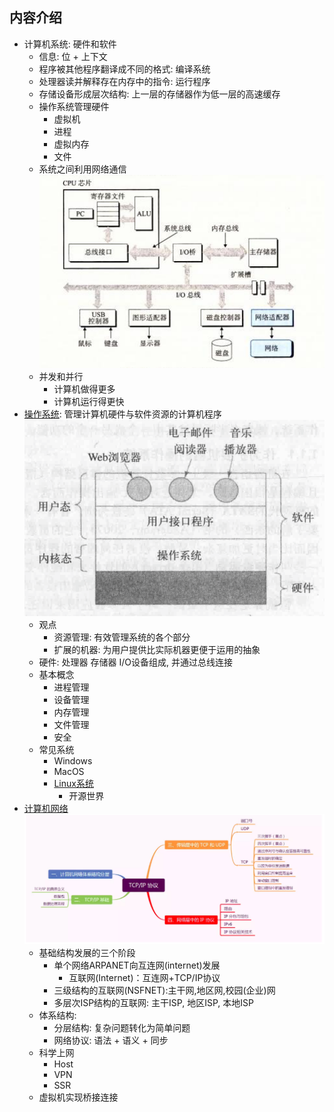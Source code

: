 ## 内容介绍
- 计算机系统: 硬件和软件
    - 信息: 位 + 上下文
    - 程序被其他程序翻译成不同的格式: 编译系统
    - 处理器读并解释存在内存中的指令: 运行程序
    - 存储设备形成层次结构: 上一层的存储器作为低一层的高速缓存
    - 操作系统管理硬件
        - 虚拟机
        - 进程
        - 虚拟内存
        - 文件
    - 系统之间利用网络通信 ![system](PNG/system.png)
    - 并发和并行
        - 计算机做得更多
        - 计算机运行得更快
- [操作系统](OS/os.md): 管理计算机硬件与软件资源的计算机程序 ![OS](PNG/os.png)
    - 观点
        - 资源管理: 有效管理系统的各个部分
        - 扩展的机器: 为用户提供比实际机器更便于运用的抽象
    - 硬件: 处理器 存储器 I/O设备组成, 并通过总线连接
    - 基本概念
        - 进程管理
        - 设备管理
        - 内存管理
        - 文件管理
        - 安全
    - 常见系统
        - Windows
        - MacOS
        - [Linux系统](OS/Linux/linux.md)
            - 开源世界
- [计算机网络](network/network.md) ![TCP/IP](PNG/TCP-IP.png)
    - 基础结构发展的三个阶段
        - 单个网络ARPANET向互连网(internet)发展
            - 互联网(Internet)：互连网+TCP/IP协议
        - 三级结构的互联网(NSFNET):主干网,地区网,校园(企业)网
        - 多层次ISP结构的互联网: 主干ISP, 地区ISP, 本地ISP
    - 体系结构:
        - 分层结构: 复杂问题转化为简单问题
        - 网络协议: 语法 + 语义 + 同步
    - 科学上网
        - Host
        - VPN
        - SSR
    - 虚拟机实现桥接连接
